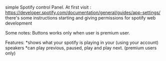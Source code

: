 simple Spotify control Panel. 
At first visit : https://developer.spotify.com/documentation/general/guides/app-settings/
there's  some instructions starting and giving permissions for spotify web development 

Some notes:
Buttons works only when user is premium user. 

Features:
*shows what your spotify is playing in your (using your account) speakers
*can play previous, paused, play and play next. (premium users only)


